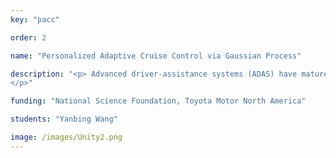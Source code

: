 ```yaml
---
key: "pacc"

order: 2

name: "Personalized Adaptive Cruise Control via Gaussian Process"

description: "<p> Advanced driver-assistance systems (ADAS) have matured over the past few decades with the dedication to enhance user experience and gain a wider market penetration. However, personalization components, as a mean to make the current technologies more acceptable and trustworthy for users, have been gaining momentum only very recently. In my recent work with Toyota InfoTech Labs, we aim to learn personalized longitudinal driving behaviors via a Gaussian Process (GP) model. The proposed method learns from individual driver’s naturalistic car-following behavior, and outputs a desired acceleration profile that suits the user’s preference. The learned model, together with a predictive safety filter that prevents rear-end collision, is used as a personalized adaptive cruise control (PACC) system.
</p>"

funding: "National Science Foundation, Toyota Motor North America"

students: "Yanbing Wang"

image: /images/Unity2.png
---
```

